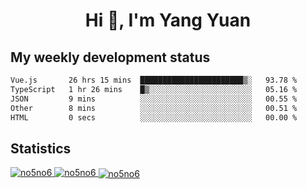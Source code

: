 <h1 align="center">Hi 👋, I'm Yang Yuan</h1>


## My weekly development status
<!--START_SECTION:waka-->

```txt
Vue.js       26 hrs 15 mins  ███████████████████████▒░   93.78 %
TypeScript   1 hr 26 mins    █▒░░░░░░░░░░░░░░░░░░░░░░░   05.16 %
JSON         9 mins          ░░░░░░░░░░░░░░░░░░░░░░░░░   00.55 %
Other        8 mins          ░░░░░░░░░░░░░░░░░░░░░░░░░   00.51 %
HTML         0 secs          ░░░░░░░░░░░░░░░░░░░░░░░░░   00.00 %
```

<!--END_SECTION:waka-->

## Statistics
<a href="https://github.com/anuraghazra/github-readme-stats">
  <img src="https://github-readme-stats.vercel.app/api/top-langs/?username=no5no6&theme=dracula" alt="no5no6">
</a>
<a href="https://github.com/anuraghazra/github-readme-stats">
  <img src="https://github-readme-stats.vercel.app/api?username=no5no6&show_icons=true&theme=dracula&line_height=40" alt="no5no6">
</a>
<a href="https://github.com/anuraghazra/github-readme-stats">
  <img align="center" src="https://github-readme-streak-stats.herokuapp.com/?user=no5no6&theme=dracula" alt="no5no6" />
</a>